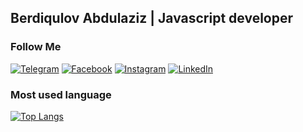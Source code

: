 ##  Berdiqulov Abdulaziz | Javascript developer
<!-- ![](https://readme-typing-svg.herokuapp.com?font=Montserrat&color=coral&lines=I'm+a+Frontend+Developer;I'm+a+React+JS+Developer;I'm+a+Cpp+Developer) -->
### Follow Me
[![Telegram](https://img.shields.io/badge/-Telegram-082032?style=for-the-badge&logo=Telegram&logoColor=#26A5E4)](https://t.me/Berdiqulov_0321)
[![Facebook](https://img.shields.io/badge/-Facebook-082032?style=for-the-badge&logo=Facebook&logoColor=#1877F2)](https://www.facebook.com/profile.php?id=100092183414994&mibextid=ZbWKwL)
[![Instagram](https://img.shields.io/badge/-Instagram-082032?style=for-the-badge&logo=Instagram&logoColor=#E4405F)](https://www.instagram.com/berdiqulov0321/)
 [![LinkedIn](https://img.shields.io/badge/-LinkedIn-082032?style=for-the-badge&logo=LinkedIn&logoColor=0A66C2)](https://www.linkedin.com/in/abdulaziz-berdiqulov-3743a6274) 
<!-- [![Twitter](https://img.shields.io/badge/-Twitter-082032?style=for-the-badge&logo=Twitter&logoColor=#1DA1F2)](https://www.twitter.com/#) -->
<!--   GitHub stats graph -->



<!-- ### Contact With Me -->
<!-- ### Contact With Me -->

<!-- ![emailto:navruzbekturalov0333@gmail.com](https://img.shields.io/badge/-navruzbekturalov0333@gmail.com-082032?style=for-the-badge&logo=Gmail&logoColor=#EA4335)
[![Telegram](https://img.shields.io/badge/-Telegram-082032?style=for-the-badge&logo=Telegram&logoColor=#26A5E4)](https://t.me/Berdiqulov_0321) -->

### Most used language

[![Top Langs](https://github-readme-stats.vercel.app/api/top-langs/?username=BerdiqulovN&langs_count=8&theme=vue)](https://github.com/anuraghazra/github-readme-stats) 
<!-- [![Top Langs](https://github-readme-stats.vercel.app/api/top-langs/?username=BerdiqulovN&langs_count=8&theme=react)](https://github.com/anuraghazra/github-readme-stats)  -->


<!-- ### 📈 GitHub Activity Graph:
[![Abdulaziz's activity graph](https://activity-graph.herokuapp.com/graph?username=BerdiqulovN&theme=react-dark)](https://github.com/BerdiqulovN/github-readme-activity-graph) -->

